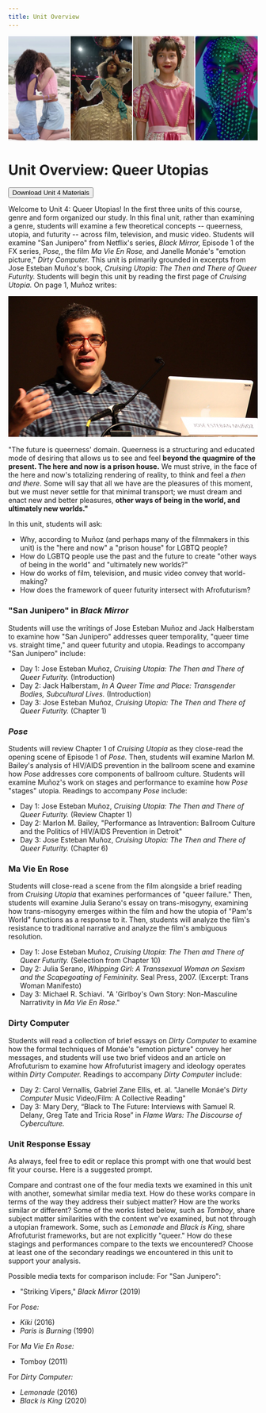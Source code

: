 ```yaml
---
title: Unit Overview
---
```

<img src="/img/utopias_medley.jpg" class="medley">

# Unit Overview: Queer Utopias

<form method="get" action="/modules/unit 4: queer utopias/Unit 4.zip">
<button type='submit' class='btn'>Download Unit 4 Materials</button>
</form>

Welcome to Unit 4: Queer Utopias! In the first three units of this course, genre and form organized our study. In this final unit, rather than examining a genre, students will examine a few theoretical concepts -- queerness, utopia, and futurity -- across film, television, and music video. Students will examine "San Junipero" from Netflix's series, *Black Mirror,* Episode 1 of the FX series, *Pose,*, the film *Ma Vie En Rose,* and Janelle Monáe's "emotion picture," *Dirty Computer.* This unit is primarily grounded in excerpts from Jose Esteban Muñoz's book, *Cruising Utopia: The Then and There of Queer Futurity.*  Students will begin this unit by reading the first page of *Cruising Utopia.* On page 1, Muñoz writes:

<a href="/modules/unit 4: queer utopias/munoz.jpg">
<img src="/modules/unit 4: queer utopias/munoz.jpg" class="poster">
</a>

"The future is queerness' domain. Queerness is a structuring and educated mode of desiring that allows us to see and feel **beyond the quagmire of the present. The here and now is a prison house.** We must strive, in the face of the here and now's totalizing rendering of reality, to think and feel a *then and there*. Some will say that all we have are the pleasures of this moment, but we must never settle for that minimal transport; we must dream and enact new and better pleasures, **other ways of being in the world, and ultimately new worlds."**

In this unit, students will ask:
* Why, according to Muñoz (and perhaps many of the filmmakers in this unit) is the "here and now" a "prison house" for LGBTQ people?
* How do LGBTQ people use the past and the future to create "other ways of being in the world" and "ultimately new worlds?"
* How do works of film, television, and music video convey that world-making?
* How does the framework of queer futurity intersect with Afrofuturism?

### "San Junipero" in *Black Mirror*
Students will use the writings of Jose Esteban Muñoz and Jack Halberstam to examine how "San Junipero" addresses queer temporality, "queer time vs. straight time," and queer futurity and utopia. Readings to accompany "San Junipero" include:
* Day 1: Jose Esteban Muñoz, *Cruising Utopia: The Then and There of Queer Futurity.* (Introduction)
* Day 2: Jack Halberstam, *In A Queer Time and Place: Transgender Bodies, Subcultural Lives.* (Introduction)
* Day 3: Jose Esteban Muñoz, *Cruising Utopia: The Then and There of Queer Futurity.* (Chapter 1)

### *Pose*
Students will review Chapter 1 of *Cruising Utopia* as they close-read the opening scene of Episode 1 of *Pose.* Then, students will examine Marlon M. Bailey's analysis of HIV/AIDS prevention in the ballroom scene and examine how *Pose* addresses core components of ballroom culture. Students will examine Muñoz's work on stages and performance to examine how *Pose* "stages" utopia. Readings to accompany *Pose* include:
* Day 1: Jose Esteban Muñoz, *Cruising Utopia: The Then and There of Queer Futurity.* (Review Chapter 1)
* Day 2: Marlon M. Bailey, "Performance as Intravention: Ballroom Culture and the Politics of HIV/AIDS Prevention in Detroit"
* Day 3: Jose Esteban Muñoz, *Cruising Utopia: The Then and There of Queer Futurity.* (Chapter 6)

### Ma Vie En Rose
Students will close-read a scene from the film alongside a brief reading from *Cruising Utopia* that examines performances of "queer failure." Then, students will examine Julia Serano's essay on trans-misogyny, examining how trans-misogyny emerges within the film and how the utopia of "Pam's World" functions as a response to it. Then, students will analyze the film's resistance to traditional narrative and analyze the film's ambiguous resolution.
* Day 1: Jose Esteban Muñoz, *Cruising Utopia: The Then and There of Queer Futurity.* (Selection from Chapter 10)
* Day 2: Julia Serano, *Whipping Girl: A Transsexual Woman on Sexism and the Scapegoating of Femininity.* Seal Press, 2007. (Excerpt: Trans Woman Manifesto)
* Day 3: Michael R. Schiavi. "A 'Girlboy's Own Story: Non-Masculine Narrativity in *Ma Vie En Rose*."

### Dirty Computer
Students will read a collection of brief essays on *Dirty Computer* to examine how the formal techniques of Monáe's "emotion picture" convey her messages, and students will use two brief videos and an article on Afrofuturism to examine how Afrofuturist imagery and ideology operates within *Dirty Computer.* Readings to accompany *Dirty Computer* include:
* Day 2: Carol Vernallis, Gabriel Zane Ellis, et. al. "Janelle Monáe's *Dirty Computer* Music Video/Film: A Collective Reading"
* Day 3: Mary Dery, “Black to The Future: Interviews with Samuel R. Delany, Greg Tate and Tricia Rose” in *Flame Wars: The Discourse of Cyberculture.*

### Unit Response Essay
As always, feel free to edit or replace this prompt with one that would best fit your course. Here is a suggested prompt.

Compare and contrast one of the four media texts we examined in this unit with another, somewhat similar media text. How do these works compare in terms of the way they address their subject matter? How are the works similar or different? Some of the works listed below, such as *Tomboy*, share subject matter similarities with the content we've examined, but not through a utopian framework. Some, such as *Lemonade* and *Black is King,* share Afrofuturist frameworks, but are not explicitly "queer." How do these stagings and performances compare to the texts we encountered? Choose at least one of the secondary readings we encountered in this unit to support your analysis.  

Possible media texts for comparison include:
For "San Junipero":
* "Striking Vipers," *Black Mirror* (2019)

For *Pose:*
* *Kiki* (2016)
* *Paris is Burning* (1990)

For *Ma Vie En Rose:*
* Tomboy (2011)

For *Dirty Computer:*
* *Lemonade* (2016)
* *Black is King* (2020)
